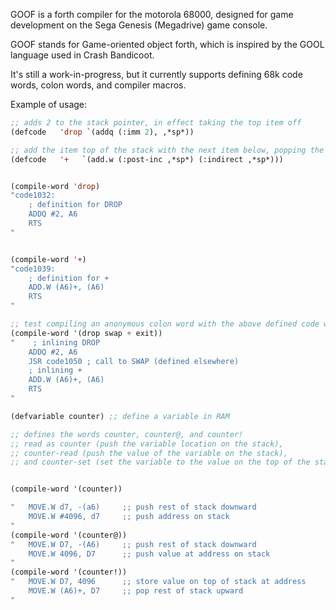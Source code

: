 GOOF is a forth compiler for the motorola 68000,
designed for game development on the Sega Genesis (Megadrive) game console.

GOOF stands for Game-oriented object forth, which is inspired by the GOOL language used in Crash Bandicoot.


It's still a work-in-progress, but it currently supports defining 68k code words, colon words, and compiler macros.




Example of usage:

```lisp
;; adds 2 to the stack pointer, in effect taking the top item off
(defcode   'drop `(addq (:imm 2), ,*sp*))

;; add the item top of the stack with the next item below, popping the top item off
(defcode   '+   `(add.w (:post-inc ,*sp*) (:indirect ,*sp*)))


(compile-word 'drop)
"code1032: 
    ; definition for DROP 
    ADDQ #2, A6 
    RTS 
"


(compile-word '+)
"code1039: 
    ; definition for + 
    ADD.W (A6)+, (A6) 
    RTS 
"

;; test compiling an anonymous colon word with the above defined code words
(compile-word '(drop swap + exit))
"    ; inlining DROP 
    ADDQ #2, A6 
    JSR code1050 ; call to SWAP (defined elsewhere)
    ; inlining + 
    ADD.W (A6)+, (A6) 
    RTS
"

(defvariable counter) ;; define a variable in RAM 

;; defines the words counter, counter@, and counter!
;; read as counter (push the variable location on the stack),
;; counter-read (push the value of the variable on the stack),
;; and counter-set (set the variable to the value on the top of the stack)


(compile-word '(counter))

"   MOVE.W d7, -(a6)     ;; push rest of stack downward
    MOVE.W #4096, d7     ;; push address on stack
"
(compile-word '(counter@))
"   MOVE.W D7, -(A6)     ;; push rest of stack downward
    MOVE.W 4096, D7      ;; push value at address on stack
"
(compile-word '(counter!))
"   MOVE.W D7, 4096      ;; store value on top of stack at address
    MOVE.W (A6)+, D7     ;; pop rest of stack upward
"
```
